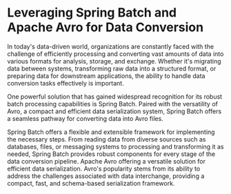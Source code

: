 # Leveraging Spring Batch and Apache Avro for Data Conversion
In today's data-driven world, organizations are constantly faced with the challenge of efficiently processing and converting vast amounts of data into various formats for analysis, storage, and exchange. Whether it's migrating data between systems, transforming raw data into a structured format, or preparing data for downstream applications, the ability to handle data conversion tasks effectively is important.

One powerful solution that has gained widespread recognition for its robust batch processing capabilities is Spring Batch. Paired with the versatility of Avro, a compact and efficient data serialization system, Spring Batch offers a seamless pathway for converting data into Avro files.

Spring Batch offers a flexible and extensible framework for implementing the necessary steps. From reading data from diverse sources such as databases, files, or messaging systems to processing and transforming it as needed, Spring Batch provides robust components for every stage of the data conversion pipeline. Apache Avro offering a versatile solution for efficient data serialization. Avro's popularity stems from its ability to address the challenges associated with data interchange, providing a compact, fast, and schema-based serialization framework.
